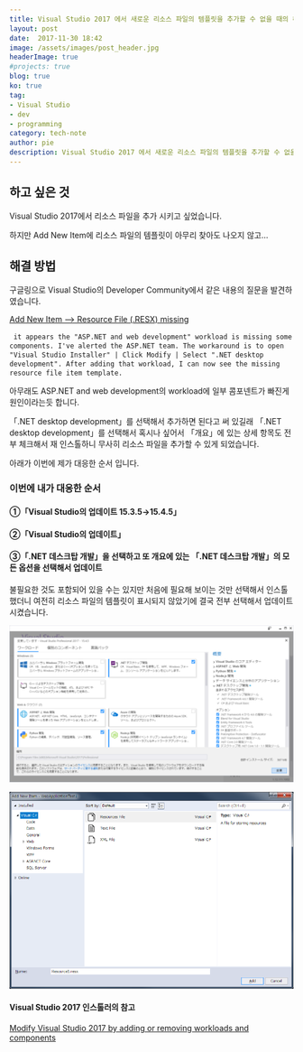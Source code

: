```yaml
---
title: Visual Studio 2017 에서 새로운 리소스 파일의 템플릿을 추가할 수 없을 때의 해결방법
layout: post
date:  2017-11-30 18:42
image: /assets/images/post_header.jpg
headerImage: true
#projects: true
blog: true
ko: true
tag:
- Visual Studio
- dev
- programming
category: tech-note
author: pie
description: Visual Studio 2017 에서 새로운 리소스 파일의 템플릿을 추가할 수 없을 때의 해결방법
---
```


## 하고 싶은 것

Visual Studio 2017에서 리소스 파일을 추가 시키고 싶었습니다.

하지만 Add New Item에 리소스 파일의 템플릿이 아무리 찾아도 나오지 않고...


## 해결 방법

구글링으로 Visual Studio의 Developer Community에서 같은 내용의 질문을 발견하였습니다.

[Add New Item --> Resource File (.RESX) missing](https://developercommunity.visualstudio.com/content/problem/85616/add-new-item-resource-file-resx-missing.html)

```
 it appears the "ASP.NET and web development" workload is missing some components. I've alerted the ASP.NET team. The workaround is to open "Visual Studio Installer" | Click Modify | Select ".NET desktop development". After adding that workload, I can now see the missing resource file item template.
```
아무래도 ASP.NET and web development의 workload에 일부 콤포넨트가 빠진게 원인이라는듯 합니다.

「.NET desktop development」를 선택해서 추가하면 된다고 써 있길래 「.NET desktop development」를 선택해서 혹시나 싶어서 「개요」에 있는 상세 항목도 전부 체크해서 재 인스톨하니 무사히 리소스 파일을 추가할 수 있게 되었습니다.


아래가 이번에 제가 대응한 순서 입니다.

### 이번에 내가 대응한 순서
#### ①「Visual Studio의 업데이트 15.3.5→15.4.5」
#### ②「Visual Studio의 업데이트」
#### ③「.NET 데스크탑 개발」을 선택하고 또 개요에 있는 「.NET 데스크탑 개발」의 모든 옵션을 선택해서 업데이트

불필요한 것도 포함되어 있을 수는 있지만 처음에 필요해 보이는 것만 선택해서 인스톨했더니 여전히 리소스 파일의 템플릿이 표시되지 않았기에 결국 전부 선택해서 업데이트 시켰습니다.

![0047-1.png](/assets/images/post/0047-1.png)

![0047-2.png](/assets/images/post/0047-2.png)

#### Visual Studio 2017 인스톨러의 참고
[Modify Visual Studio 2017 by adding or removing workloads and components](https://docs.microsoft.com/en-us/visualstudio/install/modify-visual-studio?view=vs-2017)
